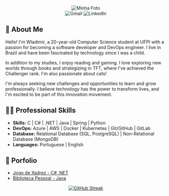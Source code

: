 
<div align="center">
  <img src="https://i.imgur.com/uEVIGHd.png" alt="Minha Foto"/>
</div>

<div align="center">
  <a href="mailto:wladimirgadelhajob@gmail.com" style="text-decoration: none;">
    <img src="https://img.shields.io/badge/Gmail-D14836?style=for-the-badge&logo=gmail&logoColor=white" alt="Gmail">
  </a>
  <a href="https://www.linkedin.com/in/wladimir-gadelha-aab7a7227/" style="text-decoration: none;">
    <img src="https://img.shields.io/badge/LinkedIn-4682B4?style=for-the-badge&logo=linkedin&logoColor=white" alt="LinkedIn">
  </a>
</div>






## 🎃 About Me

Hello! I'm Wladimir, a 20-year-old Computer Science student at UFPI with a passion for becoming a software developer and DevOps engineer. I live in Brazil and have been fascinated by technology since I was a child.

In addition to my studies, I enjoy reading and gaming. I love exploring new worlds through books and strategizing in TFT, where I've achieved the Challenger rank. I'm also passionate about cats!

I'm always seeking new challenges and opportunities to learn and grow professionally. I believe technology has the power to transform lives, and I'm excited to be part of this innovation movement.

##  👨‍💻 Professional Skills
-  **Skills:**  C | C# | .NET | Java | Spring | Python
-  **DevOps:**  Azure | AWS | Docker | Kubernetes | Git/GitHub | GitLab 
-  **Database:** Relational Database (SQL, PostgreSQL) | Non-Relational Database (MongoDB)
-  **Languages:** Portuguese | English

## 💎 Porfolio
- [Jogo de Xadrez - C# .NET](https://github.com/VlaadX/ChessGame_CSharp)
- [Biblioteca Pessoal - Java ](https://github.com/VlaadX/PersonalLibrary_Java)




<div align="center">
  <a href="https://git.io/streak-stats"><img src="https://streak-stats.demolab.com?user=VlaadX&theme=dracula&hide_border=true&border_radius=10&card_width=660&hide_longest_streak=true" alt="GitHub Streak" /></a>
</div>

